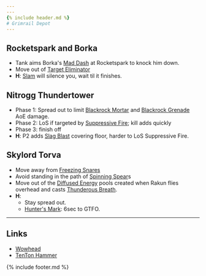 ```yaml
---
---
{% include header.md %}
# Grimrail Depot
---
```


## Rocketspark and Borka
* Tank aims Borka's [Mad Dash](http://www.wowhead.com/spell=161089) at Rocketspark to knock him down.
* Move out of [Target Eliminator](http://www.wowhead.com/spell=162500)
* **H**: [Slam](http://www.wowhead.com/spell=162617) will silence you, wait til it finishes.

## Nitrogg Thundertower
* Phase 1: Spread out to limit [Blackrock Mortar](http://www.wowhead.com/spell=163550) and [Blackrock Grenade](http://www.wowhead.com/spell=163539) AoE damage.
* Phase 2: LoS if targeted by [Suppressive Fire](http://www.wowhead.com/spell=160681); kill adds quickly
* Phase 3: finish off
* **H**: P2 adds [Slag Blast](http://www.wowhead.com/spell=166570) covering floor, harder to LoS Suppressive Fire.

## Skylord Torva
* Move away from  [Freezing Snares](http://www.wowhead.com/spell=162066)
* Avoid standing in the path of  [Spinning Spear](http://www.wowhead.com/spell=162058)s
* Move out of the [Diffused Energy](http://www.wowhead.com/spell=161588) pools created when Rakun flies overhead and casts [Thunderous Breath](http://www.wowhead.com/spell=161801). 
* **H**: 
    * Stay spread out.
    * [Hunter's Mark](http://www.wowhead.com/spell=163447): 6sec to GTFO. 

----

## Links
* [Wowhead](http://www.wowhead.com/guide=2666/grimrail-depot-dungeon-strategy-guide)
* [TenTon Hammer](http://www.tentonhammer.com/guides/world-warcraft/warlords-draenor-grimrail-depot-guide)

{% include footer.md %}
